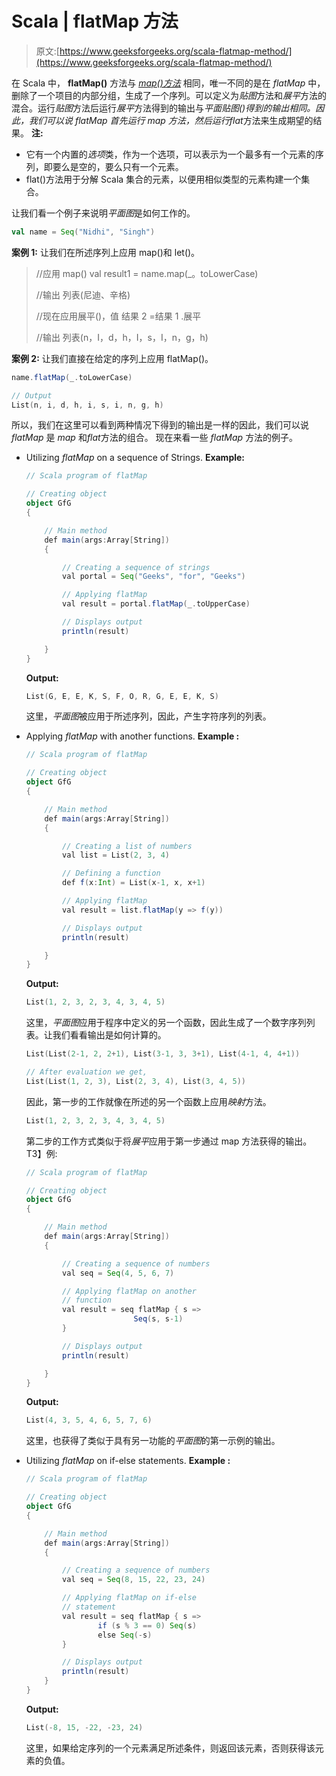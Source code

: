 # Scala | flatMap 方法

> 原文:[https://www.geeksforgeeks.org/scala-flatmap-method/](https://www.geeksforgeeks.org/scala-flatmap-method/)

在 Scala 中， **flatMap()** 方法与 [*map()方法*](https://www.geeksforgeeks.org/scala-map-method/) 相同，唯一不同的是在 *flatMap* 中，删除了一个项目的内部分组，生成了一个序列。可以定义为*贴图*方法和*展平*方法的混合。运行*贴图*方法后运行*展平*方法得到的输出与*平面贴图()*得到的输出相同。因此，我们可以说 *flatMap* 首先运行 *map* 方法，然后运行*flat*方法来生成期望的结果。
**注:**

*   它有一个内置的*选项*类，作为一个选项，可以表示为一个最多有一个元素的序列，即要么是空的，要么只有一个元素。
*   flat()方法用于分解 Scala 集合的元素，以便用相似类型的元素构建一个集合。

让我们看一个例子来说明*平面图*是如何工作的。

```scala
val name = Seq("Nidhi", "Singh")

```

**案例 1:**
让我们在所述序列上应用 map()和 let()。

> //应用 map()
> val result1 = name.map(_。toLowerCase)
> 
> //输出
> 列表(尼迪、辛格)
> 
> //现在应用展平()，值
> 结果 2 =结果 1 .展平
> 
> //输出
> 列表(n，I，d，h，I，s，I，n，g，h)

**案例 2:**
让我们直接在给定的序列上应用 flatMap()。

```scala
name.flatMap(_.toLowerCase)

// Output
List(n, i, d, h, i, s, i, n, g, h)

```

所以，我们在这里可以看到两种情况下得到的输出是一样的因此，我们可以说 *flatMap* 是 *map* 和*flat*方法的组合。
现在来看一些 *flatMap* 方法的例子。

*   Utilizing *flatMap* on a sequence of Strings.
    **Example:**

    ```scala
    // Scala program of flatMap

    // Creating object
    object GfG
    { 

        // Main method
        def main(args:Array[String])
        {

            // Creating a sequence of strings
            val portal = Seq("Geeks", "for", "Geeks")

            // Applying flatMap
            val result = portal.flatMap(_.toUpperCase)

            // Displays output
            println(result)

        }
    }
    ```

    **Output:**

    ```scala
    List(G, E, E, K, S, F, O, R, G, E, E, K, S)

    ```

    这里，*平面图*被应用于所述序列，因此，产生字符序列的列表。

*   Applying *flatMap* with another functions.
    **Example :**

    ```scala
    // Scala program of flatMap

    // Creating object
    object GfG
    { 

        // Main method
        def main(args:Array[String])
        {

            // Creating a list of numbers
            val list = List(2, 3, 4)

            // Defining a function
            def f(x:Int) = List(x-1, x, x+1)

            // Applying flatMap
            val result = list.flatMap(y => f(y))

            // Displays output
            println(result)

        }
    }
    ```

    **Output:**

    ```scala
    List(1, 2, 3, 2, 3, 4, 3, 4, 5)

    ```

    这里，*平面图*应用于程序中定义的另一个函数，因此生成了一个数字序列列表。让我们看看输出是如何计算的。

    ```scala
    List(List(2-1, 2, 2+1), List(3-1, 3, 3+1), List(4-1, 4, 4+1))

    // After evaluation we get,
    List(List(1, 2, 3), List(2, 3, 4), List(3, 4, 5))

    ```

    因此，第一步的工作就像在所述的另一个函数上应用*映射*方法。

    ```scala
    List(1, 2, 3, 2, 3, 4, 3, 4, 5)

    ```

    第二步的工作方式类似于将*展平*应用于第一步通过 map 方法获得的输出。
    T3】例:

    ```scala
    // Scala program of flatMap

    // Creating object
    object GfG
    { 

        // Main method
        def main(args:Array[String])
        {

            // Creating a sequence of numbers
            val seq = Seq(4, 5, 6, 7)

            // Applying flatMap on another
            // function
            val result = seq flatMap { s =>
                            Seq(s, s-1)
            }

            // Displays output
            println(result)

        }
    }
    ```

    **Output:**

    ```scala
    List(4, 3, 5, 4, 6, 5, 7, 6)

    ```

    这里，也获得了类似于具有另一功能的*平面图*的第一示例的输出。

*   Utilizing *flatMap* on if-else statements.
    **Example :**

    ```scala
    // Scala program of flatMap

    // Creating object
    object GfG
    { 

        // Main method
        def main(args:Array[String])
        {

            // Creating a sequence of numbers
            val seq = Seq(8, 15, 22, 23, 24)

            // Applying flatMap on if-else
            // statement
            val result = seq flatMap { s =>
                    if (s % 3 == 0) Seq(s)
                    else Seq(-s)
            }

            // Displays output
            println(result)
        }
    }
    ```

    **Output:**

    ```scala
    List(-8, 15, -22, -23, 24)

    ```

    这里，如果给定序列的一个元素满足所述条件，则返回该元素，否则获得该元素的负值。